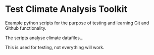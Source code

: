 # Test Climate Analysis Toolkit

Example python scripts for the purpose of testing and learning Git
and Github functionality.

The scripts analyse climate datafiles...

This is used for testing, not everything will work.
